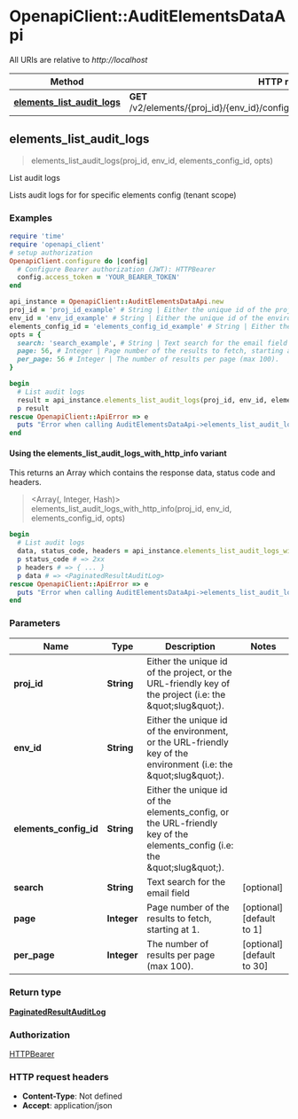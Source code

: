 # OpenapiClient::AuditElementsDataApi

All URIs are relative to *http://localhost*

| Method | HTTP request | Description |
| ------ | ------------ | ----------- |
| [**elements_list_audit_logs**](AuditElementsDataApi.md#elements_list_audit_logs) | **GET** /v2/elements/{proj_id}/{env_id}/config/{elements_config_id}/data/audit_logs | List audit logs |


## elements_list_audit_logs

> <PaginatedResultAuditLog> elements_list_audit_logs(proj_id, env_id, elements_config_id, opts)

List audit logs

Lists audit logs for for specific elements config (tenant scope)

### Examples

```ruby
require 'time'
require 'openapi_client'
# setup authorization
OpenapiClient.configure do |config|
  # Configure Bearer authorization (JWT): HTTPBearer
  config.access_token = 'YOUR_BEARER_TOKEN'
end

api_instance = OpenapiClient::AuditElementsDataApi.new
proj_id = 'proj_id_example' # String | Either the unique id of the project, or the URL-friendly key of the project (i.e: the \"slug\").
env_id = 'env_id_example' # String | Either the unique id of the environment, or the URL-friendly key of the environment (i.e: the \"slug\").
elements_config_id = 'elements_config_id_example' # String | Either the unique id of the elements_config, or the URL-friendly key of the elements_config (i.e: the \"slug\").
opts = {
  search: 'search_example', # String | Text search for the email field
  page: 56, # Integer | Page number of the results to fetch, starting at 1.
  per_page: 56 # Integer | The number of results per page (max 100).
}

begin
  # List audit logs
  result = api_instance.elements_list_audit_logs(proj_id, env_id, elements_config_id, opts)
  p result
rescue OpenapiClient::ApiError => e
  puts "Error when calling AuditElementsDataApi->elements_list_audit_logs: #{e}"
end
```

#### Using the elements_list_audit_logs_with_http_info variant

This returns an Array which contains the response data, status code and headers.

> <Array(<PaginatedResultAuditLog>, Integer, Hash)> elements_list_audit_logs_with_http_info(proj_id, env_id, elements_config_id, opts)

```ruby
begin
  # List audit logs
  data, status_code, headers = api_instance.elements_list_audit_logs_with_http_info(proj_id, env_id, elements_config_id, opts)
  p status_code # => 2xx
  p headers # => { ... }
  p data # => <PaginatedResultAuditLog>
rescue OpenapiClient::ApiError => e
  puts "Error when calling AuditElementsDataApi->elements_list_audit_logs_with_http_info: #{e}"
end
```

### Parameters

| Name | Type | Description | Notes |
| ---- | ---- | ----------- | ----- |
| **proj_id** | **String** | Either the unique id of the project, or the URL-friendly key of the project (i.e: the \&quot;slug\&quot;). |  |
| **env_id** | **String** | Either the unique id of the environment, or the URL-friendly key of the environment (i.e: the \&quot;slug\&quot;). |  |
| **elements_config_id** | **String** | Either the unique id of the elements_config, or the URL-friendly key of the elements_config (i.e: the \&quot;slug\&quot;). |  |
| **search** | **String** | Text search for the email field | [optional] |
| **page** | **Integer** | Page number of the results to fetch, starting at 1. | [optional][default to 1] |
| **per_page** | **Integer** | The number of results per page (max 100). | [optional][default to 30] |

### Return type

[**PaginatedResultAuditLog**](PaginatedResultAuditLog.md)

### Authorization

[HTTPBearer](../README.md#HTTPBearer)

### HTTP request headers

- **Content-Type**: Not defined
- **Accept**: application/json

